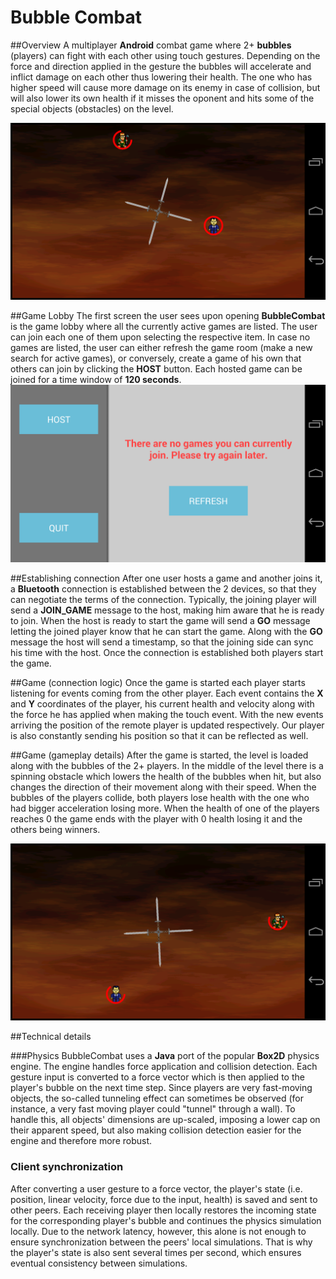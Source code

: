 Bubble Combat
=======================

##Overview
A multiplayer **Android** combat game where 2+ **bubbles** (players) can fight with each other using touch gestures. Depending on the force and direction applied in the gesture the bubbles will accelerate and inflict damage on each other thus lowering their health. The one who has higher speed will cause more damage on its enemy in case of collision, but will also lower its own health if it misses the oponent and hits some of the special objects (obstacles) on the level.

![GamePlay1](https://raw.githubusercontent.com/asenovm/hackfmi-ragdoll-physics/master/Screeshots/game_play_1.png "game_play_1")

##Game Lobby
The first screen the user sees upon opening **BubbleCombat** is the game lobby where all the currently active games are listed. The user can join each one of them upon selecting the respective item. In case no games are listed, the user can either refresh the game room (make a new search for active games), or conversely, create a game of his own that others can join by clicking the **HOST** button. Each hosted game can be joined for a time window of **120 seconds**.
![GameLobby](https://raw.githubusercontent.com/asenovm/hackfmi-ragdoll-physics/master/Screeshots/game_lobby.png "game_lobby")

##Establishing connection
After one user hosts a game and another joins it, a **Bluetooth** connection is established between the 2 devices, so that they can negotiate the terms of the connection. Typically, the joining player will send a **JOIN_GAME** message to the host, making him aware that he is ready to join. When the host is ready to start the game will send a **GO** message letting the joined player know that he can start the game. Along with the **GO** message the host will send a timestamp, so that the joining side can sync his time with the host. Once the connection is established both players start the game.

##Game (connection logic)
Once the game is started each player starts listening for events coming from the other player. Each event contains the **X** and **Y** coordinates of the player, his current health and velocity along with the force he has applied when making the touch event. With the new events arriving the position of the remote player is updated respectively. Our player is also constantly sending his position so that it can be reflected as well.

##Game (gameplay details)
After the game is started, the level is loaded along with the bubbles of the 2+ players. In the middle of the level there is a spinning obstacle which lowers the health of the bubbles when hit, but also changes the direction of their movement along with their speed. When the bubbles of the players collide, both players lose health with the one who had bigger acceleration losing more. When the health of one of the players reaches 0 the game ends with the player with 0 health losing it and the others being winners.

![GamePlay2](https://raw.githubusercontent.com/asenovm/hackfmi-ragdoll-physics/master/Screeshots/game_play_2.png "game_play_2")

##Technical details

###Physics
BubbleCombat uses a **Java** port of the popular **Box2D** physics engine. The engine handles force application and collision detection. Each gesture input is converted to a force vector which is then applied to the player's bubble on the next time step. Since players are very fast-moving objects, the so-called tunneling effect can sometimes be observed (for instance, a very fast moving player could "tunnel" through a wall). To handle this, all objects' dimensions are up-scaled, imposing a lower cap on their apparent speed, but also making collision detection easier for the engine and therefore more robust.

### Client synchronization
After converting a user gesture to a force vector, the player's state (i.e. position, linear velocity, force due to the input, health) is saved and sent to other peers. Each receiving player then locally restores the incoming state for the corresponding player's bubble and continues the physics simulation locally. Due to the network latency, however, this alone is not enough to ensure synchronization between the peers' local simulations. That is why the player's state is also sent several times per second, which ensures eventual consistency between simulations.
